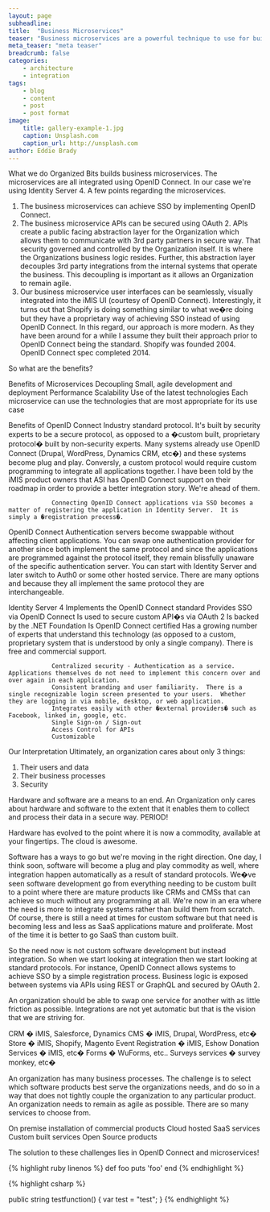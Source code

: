 ```yaml
---
layout: page
subheadline: 
title:  "Business Microservices"
teaser: "Business microservices are a powerful technique to use for building integrations."
meta_teaser: "meta teaser"
breadcrumb: false
categories:
    - architecture
    - integration
tags:
    - blog
    - content
    - post
    - post format
image:
    title: gallery-example-1.jpg
    caption: Unsplash.com
    caption_url: http://unsplash.com
author: Eddie Brady
---
```


What we do
Organized Bits builds business microservices.  The microservices are all integrated using OpenID Connect.  In our case we&apos;re using Identity Server 4.  A few points regarding the microservices.

1)	The business microservices can achieve SSO by implementing OpenID Connect.
2)	The business microservice APIs can be secured using OAuth 2.  APIs create a public facing abstraction layer for the Organization which allows them to communicate with 3rd party partners in secure way.  That security governed and controlled by the Organization itself.  It is where the Organizations business logic resides.  Further, this abstraction layer decouples 3rd party integrations from the internal systems that operate the business.  This decoupling is important as it allows an Organization to remain agile.
3)	Our business microservice user interfaces can be seamlessly, visually integrated into the iMIS UI (courtesy of OpenID Connect).  Interestingly, it turns out that Shopify is doing something similar to what we�re doing but they have a proprietary way of achieving SSO instead of using OpenID Connect.  In this regard, our approach is more modern.  As they have been around for a while I assume they built their approach prior to OpenID Connect being the standard.  Shopify was founded 2004.  OpenID Connect spec completed 2014.

So what are the benefits?

Benefits of Microservices
                Decoupling
                Small, agile development and deployment
                Performance
                Scalability
                Use of the latest technologies
                Each microservice can use the technologies that are most appropriate for its use case

Benefits of OpenID Connect
                Industry standard protocol. 
                                It&apos;s built by security experts to be a secure protocol, as opposed to a �custom built, proprietary protocol� built by non-security experts.
Many systems already use OpenID Connect (Drupal, WordPress, Dynamics CRM, etc�) and these systems become plug and play.  Conversly, a custom protocol would require custom programming to integrate all applications together.
                                I have been told by the iMIS product owners that ASI has OpenID Connect support on their roadmap in order to provide a better integration story.  We&apos;re ahead of them.

                Connecting OpenID Connect applications via SSO becomes a matter of registering the application in Identity Server.  It is simply a �registration process�.

OpenID Connect Authentication servers become swappable without affecting client applications.  You can swap one authentication provider for another since both implement the same protocol and since the applications are programmed against the protocol itself, they remain blissfully unaware of the specific authentication server.  You can start with Identity Server and later switch to Auth0 or some other hosted service.  There are many options and because they all implement the same protocol they are interchangeable.

Identity Server 4
                Implements the OpenID Connect standard
                Provides SSO via OpenID Connect
                Is used to secure custom API�s via OAuth 2
                Is backed by the .NET Foundation
                Is OpenID Connect certified
                Has a growing number of experts that understand this technology (as opposed to a custom, proprietary system that is understood by only a single company).  There is free and commercial support.

                Centralized security - Authentication as a service.  Applications themselves do not need to implement this concern over and over again in each application.
                Consistent branding and user familiarity.  There is a single recognizable login screen presented to your users.  Whether they are logging in via mobile, desktop, or web application.
                Integrates easily with other �external providers� such as Facebook, linked in, google, etc.
                Single Sign-on / Sign-out
                Access Control for APIs
                Customizable

Our Interpretation
Ultimately, an organization cares about only 3 things:
1)	Their users and data
2)	Their business processes
3)	Security

Hardware and software are a means to an end.  An Organization only cares about hardware and software to the extent that it enables them to collect and process their data in a secure way.  PERIOD!

Hardware has evolved to the point where it is now a commodity, available at your fingertips.  The cloud is awesome.

Software has a ways to go but we&apos;re moving in the right direction.  One day, I think soon, software will become a plug and play commodity as well, where integration happen automatically as a result of standard protocols.  We�ve seen software development go from everything needing to be custom built to a point where there are mature products like CRMs and CMSs that can achieve so much without any programming at all.  We&apos;re now in an era where the need is more to integrate systems rather than build them from scratch.  Of course, there is still a need at times for custom software but that need is becoming less and less as SaaS applications mature and proliferate.  Most of the time it is better to go SaaS than custom built.  

So the need now is not custom software development but instead integration.  So when we start looking at integration then we start looking at standard protocols.  For instance, OpenID Connect allows systems to achieve SSO by a simple registration process.  Business logic is exposed between systems via APIs  using REST or GraphQL and secured by OAuth 2.

An organization should be able to swap one service for another with as little friction as possible.  Integrations are not yet automatic but that is the vision that we are striving for.

CRM � iMIS, Salesforce, Dynamics
CMS � iMIS, Drupal, WordPress, etc�
Store � iMIS, Shopify, Magento
Event Registration � iMIS, Eshow
Donation Services � iMIS, etc�
Forms � WuForms, etc..
Surveys services � survey monkey, etc�

An organization has many business processes.  The challenge is to select which software products best serve the organizations needs, and do so in a way that does not tightly couple the organization to any particular product.  An organization needs to remain as agile as possible.  There are so many services to choose from.

On premise installation of commercial products
Cloud hosted SaaS services
Custom built services
Open Source products

The solution to these challenges lies in OpenID Connect and microservices!

{% highlight ruby linenos %}
def foo
  puts 'foo'
end
{% endhighlight %}

{% highlight csharp %}

public string testfunction()
{
    var test = "test";
}
{% endhighlight %}
